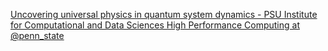 [Uncovering universal physics in quantum system dynamics - PSU Institute for Computational and Data Sciences   High Performance Computing at @penn_state](https://qi.tc/qi/113723)